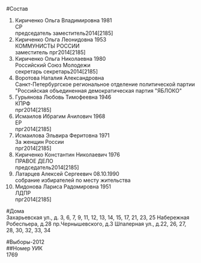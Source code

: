 #Состав  
1. Кириченко Ольга Владимировна 1981  
    СР  
    председатель заместитель2014[2185]  
2. Кириченко Ольга Леонидовна 1953  
    КОММУНИСТЫ РОССИИ  
    заместитель прг2014[2185]  
3. Кириченко Ольга Николаевна 1980  
    Российский Союз Молодежи  
    секретарь секретарь2014[2185]  
4. Воротова Наталия Александровна  
    Санкт-Петербургское региональное отделение политической партии "Российская объединенная демократическая партия "ЯБЛОКО"  
5. Гурьянова Любовь Тимофеевна 1946  
    КПРФ  
    прг2014[2185]  
6. Исмаилов Ибрагим Ачилович 1968  
    ЕР  
    прг2014[2185]  
7. Исмаилова Эльвира Феритовна 1971  
    За женщин России  
    прг2014[2185]  
8. Кириченко Константин Николаевич 1976  
    ПРАВОЕ ДЕЛО  
    председатель2014[2185]  
9. Латарцев Алексей Сергеевич 08.10.1990  
    собрание избирателей по месту жительства  
10. Мидонова Лариса Радомировна 1951  
    ЛДПР  
    прг2014[2185]  
  
#Дома  
Захарьевская ул., д. 3, 6, 7, 9, 11, 12, 13, 14, 15, 17, 21, 23, 25 Набережная Робеспьера, д.28  пр.Чернышевского, д.3 Шпалерная ул., д.22, 26, 27, 28, 30, 32, 33, 34  
  
#Выборы-2012  
##Номер УИК  
1769  
